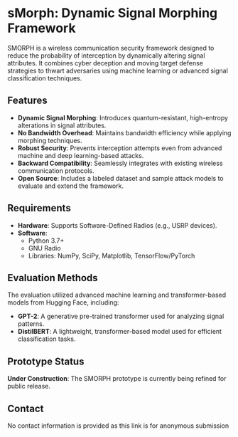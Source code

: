 # sMorph: Dynamic Signal Morphing Framework

SMORPH is a wireless communication security framework designed to reduce the probability of interception by dynamically altering signal attributes. It combines cyber deception and moving target defense strategies to thwart adversaries using machine learning or advanced signal classification techniques.

## Features
- **Dynamic Signal Morphing**: Introduces quantum-resistant, high-entropy alterations in signal attributes.
- **No Bandwidth Overhead**: Maintains bandwidth efficiency while applying morphing techniques.
- **Robust Security**: Prevents interception attempts even from advanced machine and deep learning-based attacks.
- **Backward Compatibility**: Seamlessly integrates with existing wireless communication protocols.
- **Open Source**: Includes a labeled dataset and sample attack models to evaluate and extend the framework.

## Requirements
- **Hardware**: Supports Software-Defined Radios (e.g., USRP devices).
- **Software**: 
  - Python 3.7+
  - GNU Radio
  - Libraries: NumPy, SciPy, Matplotlib, TensorFlow/PyTorch

## Evaluation Methods
The evaluation utilized advanced machine learning and transformer-based models from Hugging Face, including:
- **GPT-2**: A generative pre-trained transformer used for analyzing signal patterns.
- **DistilBERT**: A lightweight, transformer-based model used for efficient classification tasks.

## Prototype Status
**Under Construction**: The SMORPH prototype is currently being refined for public release. 

## Contact
No contact information is provided as this link is for anonymous submission
